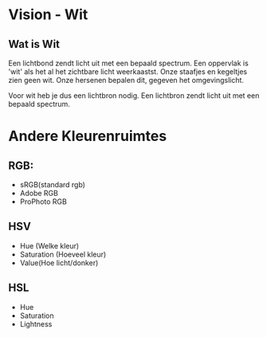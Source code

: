 # Vision - Wit 

## Wat is Wit 
Een lichtbond zendt licht uit met een bepaald spectrum. Een oppervlak is 'wit' als het al het zichtbare licht weerkaastst. Onze staafjes en kegeltjes zien geen wit. Onze hersenen bepalen dit, gegeven het omgevingslicht. 

Voor wit heb je dus een lichtbron nodig. Een lichtbron zendt licht uit met een bepaald spectrum. 

# Andere Kleurenruimtes 
## RGB: 
- sRGB(standard rgb)
- Adobe RGB 
- ProPhoto RGB 

## HSV 
- Hue (Welke kleur)
- Saturation (Hoeveel kleur)
- Value(Hoe licht/donker)


## HSL 
- Hue 
- Saturation 
- Lightness
